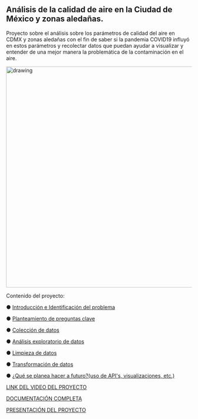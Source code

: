 ## Análisis de la calidad de aire en la Ciudad de México y zonas aledañas.

Proyecto sobre el análisis sobre los parámetros de calidad del aire en CDMX y zonas aledañas con el fin de saber si la pandemia COVID19 influyó en estos parámetros y recolectar datos que puedan ayudar a visualizar y entender de una mejor manera la problemática de la contaminación en el aire. 

<img src="https://ep00.epimg.net/internacional/imagenes/2016/03/03/mexico/1457040820_632100_1457041126_noticia_normal.jpg" alt="drawing" width="600"/>

Contenido del proyecto:

● [Introducción e Identificación del problema ](https://github.com/BettySanchez7/Analisis_Calidad_AireCDMX_Python/blob/main/docs/Introduccion.md) 

● [Planteamiento de preguntas clave](https://github.com/BettySanchez7/Analisis_Calidad_AireCDMX_Python/tree/main/docs/preguntasclave.md)

● [Colección de datos](https://github.com/BettySanchez7/Analisis_Calidad_AireCDMX_Python/tree/main/docs/Datos.md)

● [Análisis exploratorio de datos](https://github.com/BettySanchez7/Analisis_Calidad_AireCDMX_Python/blob/main/Procesamiento_Datos.ipynb)

● [Limpieza de datos](https://github.com/BettySanchez7/Analisis_Calidad_AireCDMX_Python/blob/main/Procesamiento_Datos.ipynb)

● [Transformación de datos](https://github.com/BettySanchez7/Analisis_Calidad_AireCDMX_Python/blob/main/Procesamiento_Datos.ipynb)

● [¿Qué se planea hacer a futuro?(uso de API's, visualizaciones, etc.)](https://github.com/BettySanchez7/Analisis_Calidad_AireCDMX_Python/tree/main/docs/planeacionfuturo.md)


[LINK DEL VIDEO DEL PROYECTO]()

[DOCUMENTACIÓN COMPLETA]()

[PRESENTACIÓN DEL PROYECTO]()


